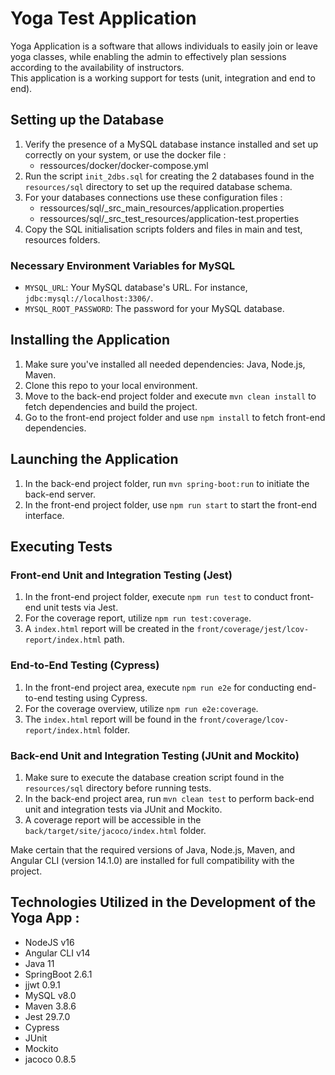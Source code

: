 # Yoga Test Application

Yoga Application is a software that allows individuals to easily join or leave yoga classes, while enabling the admin to effectively plan sessions according to the availability of instructors.  
This application is a working support for tests (unit, integration and end to end).

## Setting up the Database

1. Verify the presence of a MySQL database instance installed and set up correctly on your system, or use the docker file :
    - ressources/docker/docker-compose.yml
2. Run the script `init_2dbs.sql` for creating the 2 databases found in the `resources/sql` directory to set up the required database schema.
3. For your databases connections use these configuration files :
    - ressources/sql/_src_main_resources/application.properties
    - ressources/sql/_src_test_resources/application-test.properties
4. Copy the SQL initialisation scripts folders and files in main and test, resources folders.

### Necessary Environment Variables for MySQL

- `MYSQL_URL`: Your MySQL database's URL. For instance, `jdbc:mysql://localhost:3306/`.
- `MYSQL_ROOT_PASSWORD`: The password for your MySQL database.

## Installing the Application

1. Make sure you've installed all needed dependencies: Java, Node.js, Maven.
2. Clone this repo to your local environment.
3. Move to the back-end project folder and execute `mvn clean install` to fetch dependencies and build the project.
4. Go to the front-end project folder and use `npm install` to fetch front-end dependencies.

## Launching the Application

1. In the back-end project folder, run `mvn spring-boot:run` to initiate the back-end server.
2. In the front-end project folder, use `npm run start` to start the front-end interface.

## Executing Tests

### Front-end Unit and Integration Testing (Jest)

1. In the front-end project folder, execute `npm run test` to conduct front-end unit tests via Jest.
2. For the coverage report, utilize `npm run test:coverage`.
3. A `index.html` report will be created in the `front/coverage/jest/lcov-report/index.html` path.

### End-to-End Testing (Cypress)

1. In the front-end project area, execute `npm run e2e` for conducting end-to-end testing using Cypress.
2. For the coverage overview, utilize `npm run e2e:coverage`.
3. The `index.html` report will be found in the `front/coverage/lcov-report/index.html` folder.

### Back-end Unit and Integration Testing (JUnit and Mockito)

1. Make sure to execute the database creation script found in the `resources/sql` directory before running tests.
2. In the back-end project area, run `mvn clean test` to perform back-end unit and integration tests via JUnit and Mockito.
3. A coverage report will be accessible in the `back/target/site/jacoco/index.html` folder.

Make certain that the required versions of Java, Node.js, Maven, and Angular CLI (version 14.1.0) are installed for full compatibility with the project.

## Technologies Utilized in the Development of the Yoga App :
- NodeJS v16
- Angular CLI v14
- Java 11
- SpringBoot 2.6.1
- jjwt 0.9.1
- MySQL v8.0
- Maven 3.8.6
- Jest 29.7.0
- Cypress
- JUnit
- Mockito
- jacoco 0.8.5
